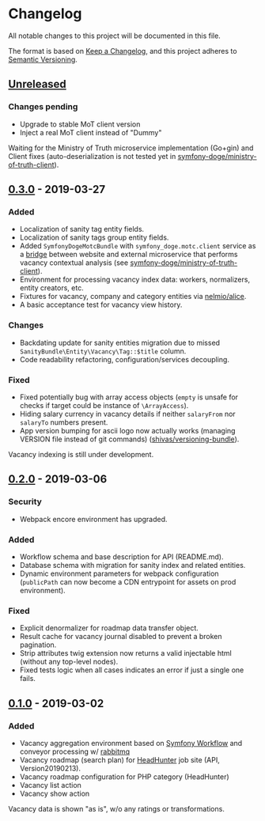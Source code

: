 # Changelog
All notable changes to this project will be documented in this file.

The format is based on [Keep a Changelog](https://keepachangelog.com/en/1.0.0/),
and this project adheres to [Semantic Versioning](https://semver.org/spec/v2.0.0.html).

## [Unreleased]
### Changes pending

- Upgrade to stable MoT client version
- Inject a real MoT client instead of "Dummy"

Waiting for the Ministry of Truth microservice implementation (Go+gin)
and Client fixes (auto-deserialization is not tested yet in 
[symfony-doge/ministry-of-truth-client](https://github.com/symfony-doge/ministry-of-truth-client/tree/0.x)).

## [0.3.0] - 2019-03-27
### Added

- Localization of sanity tag entity fields.
- Localization of sanity tags group entity fields.
- Added `SymfonyDogeMotcBundle` with `symfony_doge.motc.client` service 
as a [bridge](https://github.com/symfony-doge/ministry-of-truth-client/tree/0.x/src/Bridge/Symfony)
between website and external microservice that performs vacancy contextual analysis
(see [symfony-doge/ministry-of-truth-client](https://github.com/symfony-doge/ministry-of-truth-client)).
- Environment for processing vacancy index data: workers, normalizers, entity creators, etc.
- Fixtures for vacancy, company and category entities via [nelmio/alice](https://github.com/nelmio/alice).
- A basic acceptance test for vacancy view history.

### Changes

- Backdating update for sanity entities migration due to missed
`SanityBundle\Entity\Vacancy\Tag::$title` column.
- Code readability refactoring, configuration/services decoupling.

### Fixed

- Fixed potentially bug with array access objects
(`empty` is unsafe for checks if target could be instance of `\ArrayAccess`).
- Hiding salary currency in vacancy details if neither `salaryFrom` nor `salaryTo` numbers present.
- App version bumping for ascii logo now actually works
(managing VERSION file instead of git commands) ([shivas/versioning-bundle](https://github.com/shivas/versioning-bundle)).

Vacancy indexing is still under development.

## [0.2.0] - 2019-03-06
### Security

- Webpack encore environment has upgraded.

### Added

- Workflow schema and base description for API (README.md).
- Database schema with migration for sanity index and related entities.
- Dynamic environment parameters for webpack configuration 
(`publicPath` can now become a CDN entrypoint for assets on prod environment).

### Fixed

- Explicit denormalizer for roadmap data transfer object.
- Result cache for vacancy journal disabled to prevent a broken pagination.
- Strip attributes twig extension now returns a valid injectable html (without any top-level nodes).
- Fixed tests logic when all cases indicates an error if just a single one fails.

## [0.1.0] - 2019-03-02
### Added

- Vacancy aggregation environment based on [Symfony Workflow](https://symfony.com/doc/current/workflow.html) 
and conveyor processing w/ [rabbitmq](https://github.com/rabbitmq)
- Vacancy roadmap (search plan) for [HeadHunter](https://headhunter.ru) job site (API, Version20190213).
- Vacancy roadmap configuration for PHP category (HeadHunter)
- Vacancy list action
- Vacancy show action

Vacancy data is shown "as is", w/o any ratings or transformations.

[Unreleased]: https://github.com/symfony-doge/veslo/compare/0.3.0...0.x
[0.3.0]: https://github.com/symfony-doge/veslo/compare/0.2.0..0.3.0
[0.2.0]: https://github.com/symfony-doge/veslo/compare/0.1.0..0.2.0
[0.1.0]: https://github.com/symfony-doge/veslo/releases/tag/0.1.0